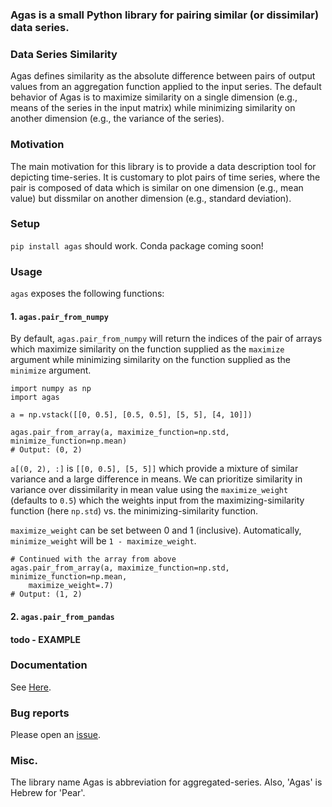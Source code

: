 ### Agas is a small Python library for pairing similar (or dissimilar) data series.

### Data Series Similarity
Agas defines similarity as the absolute difference between pairs of output
values from an aggregation function applied to the input series.
The default behavior of Agas is to maximize similarity on a single dimension
(e.g., means of the series in the input matrix) while minimizing
similarity on another dimension (e.g., the variance of the series).

### Motivation
The main motivation for this library is to provide a data description tool for
depicting time-series. It is customary to plot pairs of time series, where the
pair is composed of data which is similar on one dimension (e.g., mean value) but
dissmilar on another dimension (e.g., standard deviation).

### Setup
```pip install agas``` should work. Conda package coming soon!

### Usage 

`agas` exposes the following functions:

#### 1. `agas.pair_from_numpy`
By default, `agas.pair_from_numpy` will return the indices of the pair of arrays
which maximize similarity on the function supplied as the `maximize` argument
while minimizing similarity on the function supplied as the `minimize` argument. 
```
import numpy as np
import agas

a = np.vstack([[0, 0.5], [0.5, 0.5], [5, 5], [4, 10]])

agas.pair_from_array(a, maximize_function=np.std, minimize_function=np.mean)
# Output: (0, 2) 
```

`a[(0, 2), :]` is `[[0, 0.5], [5, 5]]` which provide a mixture of similar variance
and a large difference in means. We can prioritize similarity in variance over 
dissimilarity in mean value using the `maximize_weight` (defaults to `0.5`)
which the weights input from the maximizing-similarity function (here `np.std`) 
vs. the minimizing-similarity function.

`maximize_weight` can be set between 0 and 1 (inclusive). 
Automatically, `minimize_weight` will be `1 - maximize_weight`.
```
# Continued with the array from above
agas.pair_from_array(a, maximize_function=np.std, minimize_function=np.mean, 
    maximize_weight=.7)
# Output: (1, 2)
```


#### 2. `agas.pair_from_pandas`
#### todo - EXAMPLE 


### Documentation 
See [Here](github.io/EitanHemed/agas).


### Bug reports
Please open an [issue](https://github.com/EitanHemed/agas/issues). 


### Misc.
The library name Agas is abbreviation for aggregated-series. Also, 'Agas' is
Hebrew for 'Pear'.